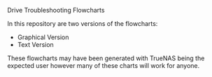 Drive Troubleshooting Flowcharts

In this repository are two versions of the flowcharts:
* Graphical Version
* Text Version

These flowcharts may have been generated with TrueNAS being the expected user however many of these charts will work for anyone.
